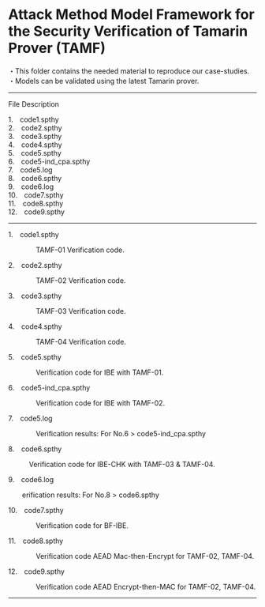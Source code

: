 # Attack Method Model Framework for the Security Verification of Tamarin Prover (TAMF)
・This folder contains the needed material to reproduce our case-studies.　　<br>
・Models can be validated using the latest Tamarin prover.

---
File Description

1.&emsp;code1.spthy <br>
2.&emsp;code2.spthy <br>
3.&emsp;code3.spthy <br>
4.&emsp;code4.spthy <br>
5.&emsp;code5.spthy <br>
6.&emsp;code5-ind_cpa.spthy <br>
7.&emsp;code5.log <br>
8.&emsp;code6.spthy <br>
9.&emsp;code6.log <br>
10.&emsp;code7.spthy <br>
11.&emsp;code8.spthy <br>
12.&emsp;code9.spthy <br>

---
1.&emsp;code1.spthy

  &emsp;&emsp;TAMF-01 Verification code. <br>

2.&emsp;code2.spthy

  &emsp;&emsp;TAMF-02 Verification code. <br>

3.&emsp;code3.spthy

  &emsp;&emsp;TAMF-03 Verification code. <br>
  
4.&emsp;code4.spthy

  &emsp;&emsp;TAMF-04 Verification code. <br>

5.&emsp;code5.spthy

  &emsp;&emsp;Verification code for IBE with TAMF-01. <br>

6.&emsp;code5-ind_cpa.spthy

  &emsp;&emsp;Verification code for IBE with TAMF-02. <br>

7.&emsp;code5.log

  &emsp;&emsp;Verification results: For No.6 > code5-ind_cpa.spthy <br>

8.&emsp;code6.spthy

  &emsp;&emsp;&emsp;Verification code for IBE-CHK with TAMF-03 & TAMF-04. <br>

9.&emsp;code6.log

 &emsp;&emsp;erification results: For No.8 > code6.spthy <br>

10.&emsp;code7.spthy

  &emsp;&emsp;Verification code for BF-IBE. <br>

11.&emsp;code8.spthy

  &emsp;&emsp;Verification code AEAD Mac-then-Encrypt for TAMF-02, TAMF-04. <br>

12.&emsp;code9.spthy

  &emsp;&emsp;Verification code AEAD Encrypt-then-MAC for TAMF-02, TAMF-04. <br>

---
